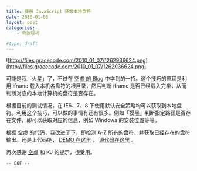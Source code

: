 ```yaml
---
title: 使用 JavaScript 获取本地盘符
date: 2010-01-08
layout: post
categories:
    - 奇技淫巧

#type: draft
---
```


![http://files.gracecode.com/2010_01_07/1262936624.png](http://files.gracecode.com/2010_01_07/1262936624.png)

可能是我「火星」了，不过在  [空虚 的 Blog](http://www.inbreak.net/?action=show&id=163)  中学到的一招。这个技巧的原理是利用 iframe 载入本机各盘符的根目录，然后判断 iframe 是否已经载入完毕，从而判断对应的本地计算机的盘符是否存在。

根据目前的测试情况，在 IE6、7、8 下使用默认安全策略均可以获取到本地盘符。利用这个技巧，可以做的事情有还有很多。例如「摸黑」判断指定路径是否存在文件，即可以获取对应的信息，例如 Windows 的安装位置等等。

根据 空虚 的代码，我改进了下，即检测 A-Z 所有的盘符，并获取已经存在的盘符输出。还是上代码吧， [DEMO 在这里](http://graceco.de/bug/ie-show-drivers.html) ， [源代码在这里](http://graceco.de/bug/ie-show-drivers-source.html) 。

再次感谢  [空虚](http://www.inbreak.net/)  和 KJ 的提示，很受用。

`-- EOF --`
